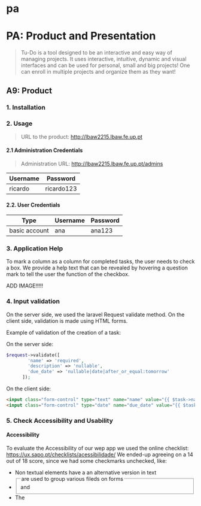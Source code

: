 # pa

# PA: Product and Presentation

> Tu-Do is a tool designed to  be an interactive and easy way of managing projects. It uses interactive, intuitive, dynamic and visual interfaces and can be used for personal, small and big projects! One can enroll in multiple projects and organize them as they want!

## A9: Product

### 1. Installation

### 2. Usage

> URL to the product: http://lbaw2215.lbaw.fe.up.pt

#### 2.1 Administration Credentials

> Administration URL: http://lbaw2215.lbaw.fe.up.pt/admins

| Username | Password   |
|----------|------------|
| ricardo  | ricardo123 |

#### 2.2. User Credentials

| Type          | Username | Password   |
|---------------|----------|------------|
| basic account | ana  | ana123 |

### 3. Application Help

To mark a column as a column for completed tasks, the user needs to check
a box. We provide a help text that can be revealed by hovering a question mark
to tell the user the function of the checkbox.

ADD IMAGE!!!!!

### 4. Input validation

On the server side, we used the laravel Request validate method. On the client side,
validation is made using HTML forms.

Example of validation of the creation of a task:

On the server side:

```php
$request->validate([
        'name' => 'required',
        'description' => 'nullable',
        'due_date' => 'nullable|date|after_or_equal:tomorrow'
      ]);
```

On the client side:

```html
<input class="form-control" type="text" name="name" value="{{ $task->name }}" required/>
<input class="form-control" type="date" name="due_date" value="{{ $task->due_date }}" pattern="\d{4}-\d{2}-\d{2}">
```

### 5. Check Accessibility and Usability

#### Accessibility

To evaluate the Accessibility of our wep app we used the online checklist: https://ux.sapo.pt/checklists/acessibilidade/
We ended-up agreeing on a 14 out of 18 score, since we had some checkmarks unchecked, like:
- Non textual elements have a an alternative version in text
- <fieldset> and <legend> are used to group various fileds on forms
- The <title> of the pages is clear, direct and perceptible and its related to the content of the page
- The website is totally navigable using only the keyboard

#### Usability

To evaluate the Usability of our wep app we used the online checklist: https://ux.sapo.pt/checklists/usabilidade/
We ended-up agreeing on a 26 out of 28 score, since we had some checkmarks unchecked, like:
- A stylesheet specific for printing is included
- "Open Graph" tags were added

### 6. HTML & CSS Validation

### 7. Revisions to the Project

We have added a new table to the database to store invites to a project, and
also some fields used to store the order of tasks inside a column and of
columns inside a board.

### 8. Web Resources Specification

```yaml
openapi: 3.0.0

info:
  version: '1.0'
  title: 'LBAW Tu-do Web API'
  description: 'Web Resources Specification (A7) for Tu-do'

servers:
  - url: http://lbaw2215.lbaw.fe.up.pt
    description: 'Production server'


externalDocs:
  description: Find more info here.
  url: 'https://git.fe.up.pt/lbaw/lbaw2223/lbaw2215/-/wikis/home'


tags:
  - name: 'M01: Sign up, Sign in and external APIs'
  - name: 'M02: Individual Profile and User Information'
  - name: 'M03: User Administration and static pages'
  - name: 'M04: Content Searching, Filtering and Presentation'
  - name: 'M05: Projects'
  - name: 'M06: Forums'


paths:
  /login:
    get:
      operationId: R101
      summary: 'R101: Login Form'
      description: 'Provide login form. Access: PUB'
      tags:
        - 'M01: Sign up, Sign in and external APIs'
      responses:
          '200':
            description: 'Ok. Show Log-in Form UI'


    post:
      operationId: R102
      summary: 'R102: Login Action'
      description: 'Processes the login form submission. Access: PUB'
      tags:
        - 'M01: Sign up, Sign in and external APIs'

      requestBody:
        required: true
        content:
          application/x-www-form-urlencoded:
            schema:
              type: object
              properties:
                email:
                  type: string
                  format: email
                password:
                  type: string
                  format: password
              required:
                  - email
                  - password

      responses:
        '302':
          description: 'Redirect after processing the login credentials.'
          headers:
            Location:
              schema:
                type: string
              examples:
                302Success:
                  description: 'Successful authentication. Redirect to user profile.'
                  value: '/users/{id}'
                302Error:
                  description: 'Failed authentication. Redirect to login form.'
                  value: '/login'
        '400':
          description: 'Bad Request. Back to Log-In Form.'

  /logout:
    post:
      operationId: R103
      summary: 'R103: Logout Action'
      description: 'Logout the current authenticated user. Access: USR, ADM'
      tags:
        - 'M01: Sign up, Sign in and external APIs'
      responses:
        '302':
          description: 'Redirect after processing logout.'
          headers:
            Location:
              schema:
                type: string
              examples:
                302Success:
                  description: 'Successful logout. Redirect to login form.'
                  value: '/login'


  /register:
    get:
      operationId: R104
      summary: 'R104: Register Form'
      description: 'Provide new user registration form. Access: PUB'
      tags:
        - 'M01: Sign up, Sign in and external APIs'
      responses:
        '200':
          description: 'Ok. Show Sign-Up UI'

    post:
      operationId: R105
      summary: 'R105: Register Action'
      description: 'Processes the new user registration form submission. Access: PUB'
      tags:
        - 'M01: Sign up, Sign in and external APIs'

      requestBody:
        required: true
        content:
          application/x-www-form-urlencoded:
            schema:
              type: object
              properties:
                username:
                  type: string
                password:
                  type: string
                  format: password
                passwordConfirmation:
                  type: string
                  format: password
                name:
                  type: string
                birth:
                  type: string
                  format: date
                phoneNumber:
                  type: string
              required:
                  - email
                  - password
                  - passwordConfirmation
                  - username
                  - name

      responses:
        '302':
          description: 'Redirect after processing the new user information.'
          headers:
            Location:
              schema:
                type: string
              examples:
                302Success:
                  description: 'Successful authentication. Redirect to user profile.'
                  value: '/users/{id}'
                302Failure:
                  description: 'Failed authentication. Redirect to login form.'
                  value: '/login'
        '400':
          description: 'Bad Request. Back to Register Form.'

  /login/google:
    post:
      operationId: R106
      summary: 'R106: Login with Google'
      description: 'Processes the login form submission. Access: PUB'
      tags:
        - 'M01: Sign up, Sign in and external APIs'
      responses:
        '302':
          description: 'Redirect after processing the login credentials.'
          headers:
             Location:
               schema:
                 type: string
               examples:
                 302Success:
                   description: 'Successful authentication. Redirect to user profile.'
                   value: '/users/{id}'
                 302Error:
                   description: 'Failed authentication. Redirect to login form.'
                   value: '/login'
        '400':
          description: 'Bad Request. Back to Log-In Form.'


  /users/{id}:

    parameters:
      - in: path
        name: id
        schema:
          type: integer
        required: true

    get:
      operationId: R201
      summary: 'R201: View user profile'
      description: 'Show the individual user profile. Access: USR'
      tags:
        - 'M02: Individual Profile and User Information'

      responses:
        '200':
          description: 'Ok. Show User Profile UI'
        '401':
          description: 'Not logged-in.'
        '404':
          description: 'User not found'


  /users/{id}/edit:

    parameters:
      - in: path
        name: id
        schema:
          type: integer
        required: true

    get:
      operationId: R202
      summary: 'R202: View user profile edition page'
      description: 'Show the individual user profile edition page. Access: OWN, ADM'
      tags:
        - 'M02: Individual Profile and User Information'

      responses:
        '200':
          description: 'Ok. Show User Profile Edition UI'
        '401':
          description: 'Not logged-in.'
        '403':
          description: 'Tried to access the edit profile page of another user.'
        '404':
          description: 'User not found'


  /users/{id}/projects:

    parameters:
       - in: path
         name: id
         schema:
           type: integer
         required: true

    get:
      operationId: R203
      summary: 'R203: View user projects page'
      description: 'Show the individual user project page. Access: OWN, ADM'
      tags:
        - 'M02: Individual Profile and User Information'
      responses:
        '200':
          description: 'Ok. Show User Projects UI'
        '401':
          description: 'Not logged-in.'
        '403':
          description: 'Tried to access the profile page of another user.'
        '404':
          description: 'User not found'

  /users/{id}/favorites:

    parameters:
      - in: path
        name: id
        schema:
          type: integer
        required: true

    get:
      operationId: R204
      summary: 'R204: View user favorite projects page'
      description: "Show the individual user's favorite projects page. Access: OWN, ADM"
      tags:
        - 'M02: Individual Profile and User Information'

      responses:
        '200':
          description: 'Ok. Show User Favorite Projects UI'
        '401':
          description: 'Not logged-in.'
        '403':
          description: 'Tried to access the profile page of another user.'
        '404':
          description: 'User not found'


  /users/{id}/calendar:

    parameters:
      - in: path
        name: id
        schema:
          type: integer
        required: true
    get:
      operationId: R205
      summary: 'R205: View user projects page'
      description: 'Show the individual user calendar page. Access: OWN, ADM'
      tags:
        - 'M02: Individual Profile and User Information'


      responses:
        '200':
          description: 'Ok. Show User Calendar UI'
        '401':
          description: 'Not logged-in.'
        '403':
          description: 'Tried to access the profile page of another user.'
        '404':
          description: 'User not found'


  /api/users/{id}:

    parameters:
      - in: path
        name: id
        schema:
          type: integer
        required: true

    patch:
      operationId: R206
      summary: 'R206: Edit user profile'
      description: 'Processes the request to edit the profile of an user. Access: OWN, ADM'
      tags:
         - 'M02: Individual Profile and User Information'

      requestBody:
        required: true
        content:
          application/x-www-form-urlencoded:
            schema:
              type: object
              properties:
                id:
                  type: integer
                username:
                  type: string
                password:
                  type: string
                  format: password
                name:
                  type: string
                birth:
                  type: string
                  format: date
                phoneNumber:
                  type: string
          responses:
            '200':
              description: 'OK. Profile edited with success.'
            '400':
              description: 'Bad Request. Return to profile.'
            '401':
              description: 'Not logged-in.'
            '403':
              description: 'Tried to edit a profile not owned by the user.'
            '404':
              description: 'User not found.'
    delete:
      operationId: R207
      summary: 'R207: Delete user profile'
      description: 'Delete an user profile. Access: OWN, ADM'
      tags:
        - 'M02: Individual Profile and User Information'
      responses:
        '200':
          description: 'Ok. Delete user profile.'
        '401':
          description: 'Not logged-in.'
        '403':
          description: 'Tried to delete a profile not owned by the user.'
        '404':
          description: 'User not found.'
  /api/users/{id}/notifications:
    parameters:
      - in: path
        name: id
        schema:
          type: integer
        required: true
    get:
      operationId: R208
      summary: 'R208: Get user notifications'
      description: 'Requests all notifications of an user. Access: OWN, ADM'
      tags:
          - 'M02: Individual Profile and User Information'
      responses:
        '200':
          description: 'OK. Notifications successfully retrieved.'
          content:
            application/json:
              schema:
                type: array
              items:
                type: object
              properties:
                id:
                    type: string
                date:
                    type: string
                    format: date-time
                message:
                    type: string
              example:
                  - id: 1
                    date: 08/11/2022
                    message: You have been assigned a new task.
                  - id: 2
                    date: 09/11/2022
                    message: One of your projects has a new coordinator.
        '400':
          description: 'Bad Request.'
        '401':
          description: 'Not logged-in.'
        '403':
          description: 'Tried to retrieve notifications of an user profile not owned by the user.'
        '404':
          description: 'User not found.'
  /api/users/{id}/projects:
    parameters:
      - in: path
        name: id
        schema:
          type: integer
        required: true
    get:
        operationId: R209
        summary: 'R209: Get user projects'
        description: 'Requests all projects of an user. Access: OWN, ADM'
        tags:
           - 'M02: Individual Profile and User Information'
        responses:
            '200':
              description: 'OK. Projects successfully retrieved.'
              content:
                application/json:
                  schema:
                    type: array
                  items:
                    type: object
                  properties:
                    id:
                      type: string
                    title:
                      type: string
                    description:
                      type: string
                    creation:
                      type: string
                      format: date-time
                    isArchived:
                        type: boolean
                  example:
                    - id: 1
                      title: Sonsing
                      description: Vivamus metus arcu, adipiscing molestie, hendrerit at, vulputate vitae, nisl. Aenean lectus.
                      creation: 11/20/2021
                      isArchived: false
            '400':
              description: 'Bad Request.'
            '401':
              description: 'Not logged-in.'
            '403':
              description: 'Tried to retrieve projects of an user profile not owned by the user.'
            '404':
              description: 'User not found.'
  /api/users/{id}/favorites:
    parameters:
      - in: path
        name: id
        schema:
          type: integer
        required: true
    get:
        operationId: R210
        summary: 'R210: Get user favorite projects'
        description: 'Requests all favorite projects of an user. Access: OWN, ADM'
        tags:
           - 'M02: Individual Profile and User Information'

        responses:
            '200':
              description: 'OK. Projects successfully retrieved.'
              content:
                application/json:
                    schema:
                        type: array
                    items:
                        type: object
                    properties:
                        id:
                            type: string
                        title:
                            type: string
                        description:
                            type: string
                        creation:
                            type: string
                            format: date-time
                        isArchived:
                            type: boolean
                    example:
                        - id: 1
                          title: Sonsing
                          description: Vivamus metus arcu, adipiscing molestie, hendrerit at, vulputate vitae, nisl. Aenean lectus.
                          creation: 11/20/2021
                          isArchived: false
            '400':
              description: 'Bad Request.'
            '401':
              description: 'Not logged-in.'
            '403':
              description: 'Tried to retrieve favorite projects of an user profile not owned by the user.'
            '404':
              description: 'User not found.'
  /faq:
     get:
       operationId: R301
       summary: 'R301: View FAQ page.'
       description: 'Show the page containing the Frequently Asked Questions. Access: PUB'
       tags:
         - 'M03: User Administration and static pages'
       responses:
         '200':
           description: 'Ok. Show FAQ Page.'
  /about:
     get:
       operationId: R302
       summary: 'R302: View About Us page.'
       description: 'Show the page containing information about the platform and its developers. Access: PUB'
       tags:
         - 'M03: User Administration and static pages'
       responses:
         '200':
           description: 'Ok. Show About Us Page.'
  /contacts:
     get:
       operationId: R303
       summary: 'R303: View Contacts page.'
       description: 'Show the page containing contact information. Access: PUB'
       tags:
         - 'M03: User Administration and static pages'
       responses:
         '200':
           description: 'Ok. Show Contacts Page.'
  /features:
     get:
       operationId: R304
       summary: 'R304: View Main Features page.'
       description: 'Show the page containing information about the main features of the platform. Access: PUB'
       tags:
         - 'M03: User Administration and static pages'
       responses:
         '200':
           description: 'Ok. Show Main Features Page.'
  /:
     get:
       operationId: R305
       summary: 'R305: View Homepage.'
       description: 'Show the Homepage. Access: PUB'
       tags:
         - 'M03: User Administration and static pages'
       responses:
         '200':
           description: 'Ok. Show Homepage.'
  /api/faq:
    get:
      operationId: R306
      summary: 'R306: Get FAQs.'
      description: 'Retrieve information about Frequently Asked Questions. Access: PUB'
      tags:
        - 'M03: User Administration and static pages'
      responses:
        '200':
           description: 'Ok. Successfully retrieved FAQs.'
           content:
             application/json:
               schema:
                 type: array
               items:
                 type: object
               properties:
                 question:
                   type: string
                 answer:
                   type: string
               example:
                 - question: 'What is Tu-Do?'
                   answer: 'Tu-Do is a tool designed to be an interactive and easy way of managing projects'
    put:
      operationId: R307
      summary: 'R307: New FAQ Action'
      description: 'Processes the new FAQ submission. Access: ADM'
      tags:
        - 'M03: User Administration and static pages'
      requestBody:
        required: true
        content:
          application/x-www-form-urlencoded:
            schema:
              type: object
              properties:
                question:
                  type: string
                answer:
                  type: string
                  format: password
              required:
                  - question
                  - answer
      responses:
        '200':
          description: 'OK. Successfully added a new FAQ'
        '401':
           description: 'Not logged-in.'
        '403':
           description: 'User is not an administrator.'
        '409':
           description: 'Question already exists.'
    delete:
      operationId: R308
      summary: 'R308: Delete FAQ action'
      description: 'Attempts to delete a FAQ. Access: ADM'
      tags:
        - 'M03: User Administration and static pages'
      requestBody:
        required: true
        content:
          application/x-www-form-urlencoded:
            schema:
              type: object
              properties:
                id:
                  type: integer
              required:
                 - id
      responses:
        '200':
          description: 'OK. Successfully removed FAQ'
        '204':
          description: 'FAQ does not exist.''
        '400':
           description: 'Bad Request.'
        '401':
           description: 'Not logged-in.'
        '403':
           description: 'User is not an administrator.'
  /admins:
     get:
       operationId: R309
       summary: 'R309: View Administration page.'
       description: 'Show the Administration Center page. Access: ADM'
       tags:
         - 'M03: User Administration and static pages'
       responses:
         '200':
           description: 'Ok. Show Administration Page.'
         '401':
            description: 'Not logged-in.'
         '403':
            description: 'User is not an administrator.'
  /api/users/{id}/ban:
    parameters:
      - in: path
        name: id
        schema:
          type: integer
        required: true
    post:
      operationId: R310
      summary: 'R310: Ban an user Action'
      description: 'Processes the request to ban an user. Access: ADM'
      tags:
        - 'M03: User Administration and static pages'
      requestBody:
        required: true
        content:
          application/x-www-form-urlencoded:
            schema:
              type: object
              properties:
                id:
                  type: integer
                endDate:
                  type: string
                  format: date-time
                reason:
                  type: string
              required:
                  - id
                  - endDate
      responses:
          '200':
            description: 'OK. User banned with success.'
          '400':
            description: 'Bad Request. Return to the last page.'
          '401':
            description: 'Not logged-in.'
          '403':
            description: 'User is not an administrator.'
          '404':
            description: 'User not found.'
  /projects/{project_id}:
     get:
       operationId: R501
       summary: 'R501: Fetch project page'
       description: 'Get the project page. Access: USR'
       tags:
         - 'M05: Projects'
       parameters:
         - in: path
           name: project_id
           schema:
             type: integer
           required: true
       responses:
         '200':
            description: 'Ok. Show Project page'
         '401':
            description: 'Cannot access this page.'
  # Get the board page
  /boards/{board_id}:
     get:
       operationId: R502
       summary: 'R502: Fetch board page'
       description: 'Get the board page. Access: USR'
       tags:
         - 'M05: Projects'

       parameters:
         - in: path
           name: board_id
           schema:
             type: integer
           required: true

       responses:
         '200':
           description: 'Ok. Show Board page'
         '401':
           description: 'Cannot access this page.'

  # Get the task page
  /task/{task_id}:
     get:
       operationId: R503  # CORRIGIR NUMERaÇÂO
       summary: 'R503: Fetch task page'
       description: 'Get the task page. Access: USR'
       tags:
         - 'M05: Projects'

       parameters:
         - in: path
           name: task_id
           schema:
             type: integer
           required: true

       responses:
         '200':
           description: 'Ok. Show task page'
         '401':
           description: 'Cannot access this page.'

  /users/{user_id}/add_project:
    # Obter a page para adicionar um projeto
    get:
      operationId: R504
      summary: 'R504: Fetch add project page'
      description: 'Gets the add_project page with a form to add a new project. Access: USR'
      tags:
        - 'M05: Projects'
      parameters:
         - in: path
           name: user_id
           schema:
             type: integer
           required: true
      responses:
        '200':
          description: 'Ok. Show add_project page'
        '401':
          description: 'Cannot access this page.'

    # Adiciona um projeto novo a um user
    post:
        operationId: R505
        summary: 'R505: Adds a project to a user Action'
        description: 'Processes the add_project page form submission. Access: USR'
        tags:
          - 'M05: Projects'

        parameters:
         - in: path
           name: user_id
           schema:
             type: integer
           required: true

        requestBody:
          required: true
          content:
            application/x-www-form-urlencoded:
              schema:
                type: object
                properties:
                  title:
                    type: string
                  description:
                    type: string
                required:
                      - title
        responses:
          '302':
            description: 'Redirect after processing the add_project form'
            headers:
              Location:
                schema:
                  type: string
                examples:
                  302Success:
                    description: 'New Project was added. Redirect to projects page.'
                    value: '/users/{id}'   #REDIRECIONAR PARA a pagina onde estao os projetos do user (homepage)
                  302Error:
                    description: 'Failed to add new project. Redirect to add_project form.'
                    value: '/users/{user_id}/add_project'
          '400':
            description: 'Bad Request. Back to add_project page.'
          '401':
            description: 'Cannot do this action.'


  /project/{project_id}/add_board:
    # Obter a page para adicionar um projeto
    get:
      operationId: R506
      summary: 'R506: Fetch add_project_board page'
      description: 'Gets the add_board page with a form to add a new project board. Access: COO'
      tags:
        - 'M05: Projects'
      parameters:
         - in: path
           name: project_id
           schema:
             type: integer
           required: true
      responses:
        '200':
          description: 'Ok. Show add_board page'
        '401':
          description: 'Cannot access this page.'

    # Adiciona uma board nova a um projeto
    post:
        operationId: R507
        summary: 'R507: Adds a project board to a project Action'
        description: 'Processes the add_board page form submission. Access: COO'
        tags:
          - 'M05: Projects'

        parameters:
         - in: path
           name: project_id
           schema:
             type: integer
           required: true

        requestBody:
          required: true
          content:
            application/x-www-form-urlencoded:
              schema:
                type: object
                properties:
                  project_id:
                    type: integer
                  description:
                    type: string
                  name:
                    type: string
                required:
                      - project_id
                      - name
        responses:
          '302':
            description: 'Redirect after processing the add_board form'
            headers:
              Location:
                schema:
                  type: string
                examples:
                  302Success:
                    description: 'New Project board was added. Redirect to project page.'
                    value: '/projects/{project_id}'
                  302Error:
                    description: 'Failed to add new project board. Redirect to add_board form.'
                    value: '/project/{project_id}/board'
          '400':
            description: 'Bad Request. Back to add_board page.'
          '401':
            description: 'Cannot do this action.'
  /boards/{board_id}/add_column:
    # Obter a page para adicionar uma coluna
    get:
      operationId: R508
      summary: 'R508: Fetch add_column page'
      description: 'Gets the add_column page with a form to add a new board column. Access: COO'
      tags:
        - 'M05: Projects'
      parameters:
         - in: path
           name: board_id
           schema:
             type: integer
           required: true
      responses:
        '200':
          description: 'Ok. Show add_column page'
        '401':
          description: 'Cannot access this page.'
    # Adiciona uma coluna nova a uma board
    post:
        operationId: R509
        summary: 'R509: Adds a board column to a board Action'
        description: 'Processes the add_column page form submission. Access: COO'
        tags:
          - 'M05: Projects'
        parameters:
         - in: path
           name: board_id
           schema:
             type: integer
           required: true
        requestBody:
          required: true
          content:
            application/x-www-form-urlencoded:
              schema:
                type: object
                properties:
                  board_id:
                    type: integer
                  name:
                    type: string
                required:
                      - board_id
                      - name
        responses:
          '302':
            description: 'Redirect after processing the add_column form'
            headers:
              Location:
                schema:
                  type: string
                examples:
                  302Success:
                    description: 'New board column was added. Redirect to board page.'
                    value: '/boards/{board_id}'
                  302Error:
                    description: 'Failed to add new board column. Redirect to add_column form.'
                    value: '/boards/{board_id}/column'
          '400':
            description: 'Bad Request. Back to add_column page.'
          '401':
            description: 'Cannot do this action.'

  /verticals/{vertical_id}/add_task:
    # Obter a page para adicionar uma task
    get:
      operationId: R510
      summary: 'R510: Fetch add_task page'
      description: 'Gets the add_task page with a form to add a new column task. Access: USR'
      tags:
        - 'M05: Projects'
      parameters:
         - in: path
           name: column_id
           schema:
             type: integer
           required: true
      responses:
        '200':
          description: 'Ok. Show add_task page'
        '401':
          description: 'Cannot do this action.'
    # Adiciona uma task nova a uma coluna
    post:
        operationId: R511
        summary: 'R511: Adds a column task to a column Action'
        description: 'Processes the add_task page form submission. Access: USR'
        tags:
          - 'M05: Projects'
        parameters:
         - in: path
           name: column_id
           schema:
             type: integer
           required: true
        requestBody:
          required: true
          content:
            application/x-www-form-urlencoded:
              schema:
                type: object
                properties:
                  column_id:
                    type: integer
                  name:
                    type: string
                  description:
                    type: string
                  due_date:
                    type: string
                required:
                      - column_id
                      - name
        responses:
          '302':
            description: 'Redirect after processing the add_task form'
            headers:
              Location:
                schema:
                  type: string
                examples:
                  302Success:
                    description: 'New column task was added. Redirect to board page.'
                    value: '/boards/{board_id}'
                  302Error:
                    description: 'Failed to add new column task. Redirect to add_task form.'
                    value: '/boards/{board_id}/column'
          '400':
            description: 'Bad Request. Back to add_task page.'
          '401':
            description: 'Cannot do this action.'
  /add_label:
    # Obter a page para criar/adicionar uma label
    get:
      operationId: R512
      summary: 'R512: Fetch add_label page'
      description: 'Gets the add_label page with a form to add a new label. Access: USR'
      tags:
        - 'M05: Projects'
      responses:
        '200':
          description: 'Ok. Show add_label page'

    # cria um label nova
    post:
        operationId: R513
        summary: 'R513: Creates a new label Action'
        description: 'Processes the add_label page form submission. Access: USR'
        tags:
          - 'M05: Projects'
        requestBody:
          required: true
          content:
            application/x-www-form-urlencoded:
              schema:
                type: object
                properties:
                  name:
                    type: string
                  color:
                    type: integer
                required:
                      - color
                      - name

        responses:
          '302':
            description: 'Redirect after processing the add_label form'
            headers:
              Location:
                schema:
                  type: string
                examples:
                  302Success:
                    description: 'New label was created. Redirect to board page.'
                    value: '/boards/{board_id}'
                  302Error:
                    description: 'Failed to create a new label. Redirect to add_label form.'
                    value: '/add_label'
          '400':
            description: 'Bad Request. Back to add_label page.'

  /add_label_class:
    # Obter a page para criar/adicionar uma label_classas
    get:
      operationId: R514
      summary: 'R514: Fetch add_label_class page'
      description: 'Gets the add_label_class page with a form to add a new label. Access: COO'
      tags:
        - 'M05: Projects'
      responses:
        '200':
          description: 'Ok. Show add_label_class page'

    # adiciona/cria uma label_class nova a um label
    post:
        operationId: R515
        summary: 'R515: Creates a new label class Action'
        description: 'Processes the add_label_class page form submission. Access: COO'
        tags:
          - 'M05: Projects'

        requestBody:
          required: true
          content:
            application/x-www-form-urlencoded:
              schema:
                type: object
                properties:
                  name:
                    type: string
                required:
                      - name

        responses:
          '302':
            description: 'Redirect after processing the add_label_class form'
            headers:
              Location:
                schema:
                  type: string
                examples:
                  302Success:
                    description: 'New label class was created. Redirect to board page.'
                    value: '/boards/{board_id}'
                  302Error:
                    description: 'Failed to create a new label class. Redirect to add_label_class form.'
                    value: '/add_label_class'
          '400':
            description: 'Bad Request. Back to add_label_class page.'

  # associa uma label a um task (separado pois varias tasks podem ter a mesma label) (alterar assginment)
  /add_label_to_task:
    post:
      operationId: R516
      summary: 'R516: Associates a label to a task'
      description: 'Creates a new label_task instance with the given label_id and task_id. Access: USR'
      tags:
        - 'M05: Projects'

      parameters:
        - in: query
          name: label_id
          schema:
           type: integer
          required: true
        - in: query
          name: task_id
          schema:
           type: integer
          required: true

      requestBody:
          required: true
          content:
            application/x-www-form-urlencoded:
              schema:
                type: object
                properties:
                  label_id:
                    type: integer
                  task_id:
                    type: integer
                required:
                      - object

      responses:
          '302':
            description: 'Redirect after processing the add_label_to_task action'
            headers:
              Location:
                schema:
                  type: string
                examples:
                  302Success:
                    description: 'New label class was created. Redirect to board page.'
                    value: '/boards/{board_id}'
                  302Error:
                    description: 'Failed to create a new label class. Redirect to board page.'
                    value: '/boards/{board_id}'
          '400':
            description: 'Bad Request. Back to board page.'

  # associa uma label class a uma label
  /add_labelClass_to_label:
    post:
      operationId: R517
      summary: 'R517: Associates a label class to a label'
      description: 'Creates a new label_label_class instance with the given label_id and label_class_id. Access: USR'
      tags:
        - 'M05: Projects'

      requestBody:
          required: true
          content:
            application/x-www-form-urlencoded:
              schema:
                type: object
                properties:
                  label_id:
                    type: integer
                  label_class_id:
                    type: integer
                required:
                  - object

      responses:
        '302':
          description: 'Redirect after processing the add_labelClass_to_label action'
          headers:
            Location:
              schema:
                 type: string
              examples:
                302Success:
                  description: 'New label class was created. Redirect to board page.'
                  value: '/boards/{board_id}'
                302Error:
                  description: 'Failed to create a new label class. Redirect to board page.'
                  value: '/boards/{board_id}'
        '400':
          description: 'Bad Request. Back to board page.'

  # Adiciona um comment novo a uma task
  /tasks/{task_id}/add_comment:
    post:
        operationId: R518
        summary: 'R518: Adds a new comment to a task Action'
        description: 'Processes the add_task page form submission. Access: USR'
        tags:
          - 'M05: Projects'
        parameters:
         - in: path
           name: task_id
           schema:
             type: integer
           required: true

        requestBody:
          required: true
          content:
            application/x-www-form-urlencoded:
              schema:
                type: object
                properties:
                  id:
                    type: integer
                  msg:
                    type: string
                  sent_date:
                    type: string
                  id_task:
                    type: integer
                  id_users:
                    type: integer
                required:
                    - object

        responses:
          '302':
            description: 'Redirect after processing the add_task form'
            headers:
              Location:
                schema:
                  type: string
                examples:
                  302Success:
                    description: 'New task comment was added. Redirect to task page.'
                    value: '/boards/{board_id}'
                  302Error:
                    description: 'Failed to add new task comment. Redirect to add_task form.'
                    value: '/boards/{board_id}/column'
          '400':
            description: 'Bad Request. Back to add_task page.'



  /api/project/{project_id}:
    # fetches a project by ID
    get:
      operationId: R519
      summary: 'R519: Fetch a project'
      description: 'Gets a certain project via ID. Access: ADM'
      tags:
        - 'M05: Projects'

      parameters:
        - in: path
          name: project_id
          schema:
            type: integer
          required: true

      responses:
         '200':
            description: 'Ok. Project fetched!'
            content:
              application/json:
                schema:
                  type: object
                  properties:
                    id:
                      type: integer
                    title:
                      type: string
                    description:
                      type: string
                    creation:
                      type: string
                    is_archived:
                      type: boolean
                    id_coordinator:
                      type: integer

  # edits a project (including changing coordinator)
    put:
        operationId: R520
        summary: 'R520: Edits a project Action'
        description: 'Edits a project. Access: COO'
        tags:
          - 'M05: Projects'

        parameters:
         - in: path
           name: project_id
           schema:
             type: integer
           required: true

        requestBody:
          required: true
          content:
            application/x-www-form-urlencoded:
              schema:
                type: object
                properties:
                    title:
                      type: string
                    description:
                      type: string
                    is_archived:
                      type: boolean
                    id_coordinator:
                      type: integer
                required:
                      - title
                      - is_achived
                      - id_coordinator

        responses:
          '302':
            description: 'Redirect after processing to form'
            headers:
              Location:
                schema:
                  type: string
                examples:
                  302Success:
                    description: 'Project was edited. Redirect to projects page.'
                    value: 'asd' #REDIRECIONAR PARA a pagina onde estao os projetos do user (homepage)
                  302Error:
                    description: 'Failed to edit project. Redirect to add_project form.'
                    value: '/users/{user_id}/add_project'
          '400':
            description: 'Bad Request. Back to add_project form.'

  /api/boards/{board_id}:
    # fetches a board by ID
    get:
      operationId: R521
      summary: 'R521: Fetch a board'
      description: 'Gets a certain board via ID. Access: ADM'
      tags:
        - 'M05: Projects'

      parameters:
        - in: path
          name: board_id
          schema:
            type: integer
          required: true

      responses:
         '200':
            description: 'Ok. board fetched!'
            content:
              application/json:
                schema:
                  type: object
                  properties:
                    id:
                      type: integer
                    name:
                      type: string
                    id_project:
                      type: integer

    # edits a board
    put:
        operationId: R522
        summary: 'R522: Edits a board Action'
        description: 'Edits a board. Access: COO'
        tags:
          - 'M05: Projects'

        parameters:
         - in: path
           name: board_id
           schema:
             type: integer
           required: true

        requestBody:
          required: true
          content:
            application/json:
              schema:
                type: object
                properties:
                  name:
                    type: string
                required:
                    - name

        responses:
          '302':
            description: 'Redirect after processing to form'
            headers:
              Location:
                schema:
                  type: string
                examples:
                  302Success:
                    description: 'Board was edited. Redirect to project page.'
                    value: '/projects/{project_id}'
                  302Error:
                    description: 'Failed to edit board. Redirect to add_board form.'
                    value: '/project/{project_id}/add_board'
          '400':
            description: 'Bad Request. Back to add_board form.'

  /api/columns/{column_id}:
    # fetches a column by ID
    get:
      operationId: R523
      summary: 'R523: Fetch a column'
      description: 'Gets a certain column via ID. Access: ADM'
      tags:
        - 'M05: Projects'

      parameters:
        - in: path
          name: column_id
          schema:
            type: integer
          required: true

      responses:
         '200':
            description: 'Ok. column fetched!’'
            content:
              application/json:
                schema:
                  type: object
                  properties:
                    id:
                      type: integer
                    name:
                      type: string
                    id_board:
                      type: integer

    # edits a column
    put:
        operationId: R524
        summary: 'R524: Edits a column Action'
        description: 'Edits a column. Access: COO'
        tags:
          - 'M05: Projects'

        parameters:
         - in: path
           name: column_id
           schema:
             type: integer
           required: true

        requestBody:
          required: true
          content:
            application/x-www-form-urlencoded:
              schema:
                type: object
                properties:
                  name:
                    type: string
                required:
                  - object

        responses:
          '302':
            description: 'Redirect after processing to form'
            headers:
              Location:
                schema:
                  type: string
                examples:
                  302Success:
                    description: 'Column was edited. Redirect to board page.'
                    value: '/boards/{board_id}'
                  302Error:
                    description: 'Failed to edit column. Redirect to add_column form.'
                    value: '/boards/{board_id}/add_column'
          '400':
            description: 'Bad Request. Back to add_column form.'

  /api/tasks/{task_id}:
    # fetches a task by ID
    get:
      operationId: R525
      summary: 'R525: Fetch a task'
      description: 'Gets a certain task via ID. Access: ADM'
      tags:
        - 'M05: Projects'

      parameters:
        - in: path
          name: task_id
          schema:
            type: integer
          required: true

      responses:
         '200':
            description: 'Ok. task fetched!’'
            content:
              application/json:
                schema:
                  type: object
                  properties:
                    id:
                      type: integer
                    name:
                      type: string
                    description:
                      type: string
                    creation_date:
                      type: string
                    due_date:
                      type: string
                    id_vertical:
                      type: integer

    # edits a task
    put:
        operationId: R526
        summary: 'R526: Edits a task Action'
        description: 'Edits a task. Access: USR'
        tags:
          - 'M05: Projects'

        parameters:
         - in: path
           name: task_id
           schema:
             type: integer
           required: true

        requestBody:
          required: true
          content:
            application/x-www-form-urlencoded:
              schema:
                type: object
                properties:
                  name:
                    type: string
                  description:
                    type: string
                  creation_date:
                    type: string
                  due_date:
                    type: string
                required:
                  - name

        responses:
          '302':
            description: 'Redirect after processing to form'
            headers:
              Location:
                schema:
                  type: string
                examples:
                  302Success:
                    description: 'task was edited. Redirect to board page.'
                    value: '/boards/{board_id}'
                  302Error:
                    description: 'Failed to edit task. Redirect to add_task form.'
                    value: '/columns/{column_id}/add_task'
          '400':
            description: 'Bad Request. Back to add_task form.'


  /api/label/{label_id}:
    # fetches a label by ID
    get:
      operationId: R527
      summary: 'R527: Fetch a label'
      description: 'Gets a certain label via ID. Access: ADM'
      tags:
        - 'M05: Projects'

      parameters:
        - in: path
          name: label_id
          schema:
            type: integer
          required: true

      responses:
         '200':
            description: 'Ok. label fetched!’'
            content:
              application/json:
                schema:
                  type: object
                  properties:
                    id:
                      type: integer
                    name:
                      type: string
                    color:
                      type: integer

    # edits a label
    put:
        operationId: R528
        summary: 'R528: Edits a label Action'
        description: 'Edits a label. Access: USR'
        tags:
          - 'M05: Projects'

        parameters:
         - in: path
           name: label_id
           schema:
             type: integer
           required: true

        requestBody:
          required: true
          content:
            application/x-www-form-urlencoded:
              schema:
                type: object
                properties:
                  name:
                    type: string
                  color:
                    type: integer
                required:
                      - color
                      - name

        responses:
          '302':
            description: 'Redirect after processing to form'
            headers:
              Location:
                schema:
                  type: string
                examples:
                  302Success:
                    description: 'label was edited. Redirect to board page.'
                    value: '/task/{task_id}'
                  302Error:
                    description: 'Failed to edit label. Redirect to add_label form.'
                    value: '/add_label'
          '400':
            description: 'Bad Request. Back to add_label form.'

  /api/label_class/{label_class_id}:
    # fetches a label_class by ID
    get:
      operationId: R529
      summary: 'R529: Fetch a label_class'
      description: 'Gets a certain label_class via ID. Access: ADM'
      tags:
        - 'M05: Projects'

      parameters:
        - in: path
          name: label_class_id
          schema:
            type: integer
          required: true

      responses:
         '200':
            description: 'Ok. label_class fetched!’'
            content:
              application/json:
                schema:
                  type: object
                  properties:
                    id:
                      type: integer
                    name:
                      type: string

    # edits a label_class
    put:
        operationId: R530
        summary: 'R530: Edits a label_class Action'
        description: 'Edits a label_class. Access: COO'
        tags:
          - 'M05: Projects'

        parameters:
         - in: path
           name: label_class_id
           schema:
             type: integer
           required: true

        requestBody:
          required: true
          content:
            application/x-www-form-urlencoded:
                schema:
                  type: object
                  properties:
                    name:
                      type: string

        responses:
          '302':
            description: 'Redirect after processing to form'
            headers:
              Location:
                schema:
                  type: string
                examples:
                  302Success:
                    description: 'label_class was edited. Redirect to board page.'
                    value: '/task/{task_id}'
                  302Error:
                    description: 'Failed to edit label_class. Redirect to add_label_class form.'
                    value: '/add_label_class'
          '400':
            description: 'Bad Request. Back to add_label_class form.'

  # gets the projects of a user (array of projects)
  /api/users/{user_id}/projects:
     get:
       operationId: R531
       summary: 'R531: Fetch the projects of a user'
       description: 'Gets the projects of a user. Access: USR'
       tags:
         - 'M05: Projects'

       parameters:
         - in: path
           name: user_id
           schema:
             type: integer
           required: true

       responses:
         '200':
            description: 'Ok. User’s projects fetched!’'
            content:
              application/json:
                schema:
                  type: array
                  items:
                    type: object
                    properties:
                      id:
                        type: integer
                      title:
                        type: string
                      description:
                        type: string
                      creation:
                        type: string
                      is_archived:
                        type: boolean
                      id_coordinator:
                        type: integer
         '401':
            description: 'Cannot do this action.'

  # gets the boards of a project (array of boards)
  /api/project/{project_id}/boards:
     get:
       operationId: R532
       summary: 'R532: Fetch the boards of a project'
       description: 'Gets the boards of a certain project. Access: USR'
       tags:
         - 'M05: Projects'

       parameters:
         - in: path
           name: project_id
           schema:
             type: integer
           required: true

       responses:
         '200':
            description: 'Ok. Project’s boards fetched!'
            content:
              application/json:
                schema:
                  type: array
                  items:
                    type: object
                    properties:
                      id:
                        type: integer
                      name:
                        type: string
                      id_project:
                        type: integer
         '401':
            description: 'Cannot do this action.'

  # gets the columns of a board (array of verticals)
  /api/boards/{board_id}/columns:
     get:
       operationId: R533
       summary: 'R533: Fetch the columns of a board'
       description: 'Gets the columns of a certain board. Access: USR'
       tags:
         - 'M05: Projects'

       parameters:
         - in: path
           name: board_id
           schema:
             type: integer
           required: true

       responses:
         '200':
            description: 'Ok. Board’s columns fetched!'
            content:
              application/json:
                schema:
                  type: array
                  items:
                    type: object
                    properties:
                      id:
                        type: integer
                      name:
                        type: string
                      id_board:
                        type: integer
         '401':
            description: 'Cannot do this action.'

  # gets the tasks of a column (array of tasks)
  /api/columns/{column_id}/tasks:
     get:
       operationId: R534
       summary: 'R534: Fetch the tasks of a column'
       description: 'Gets the tasks of a certain column. Access: USR'
       tags:
         - 'M05: Projects'

       parameters:
         - in: path
           name: column_id
           schema:
             type: integer
           required: true

       responses:
         '200':
            description: "Ok. Column's tasks fetched!"
            content:
              application/json:
                schema:
                  type: array
                  items:
                    type: object
                    properties:
                      id:
                        type: integer
                      name:
                        type: string
                      description:
                        type: string
                      creation_date:
                        type: string
                      due_date:
                        type: string
                      id_vertical:
                        type: integer
         '401':
            description: 'Cannot do this action.'

  # gets the labels of a task (array of labels)
  /api/tasks/{task_id}/labels:
     get:
       operationId: R535
       summary: 'R535: Fetch the labels of a task'
       description: 'Gets the labels of a certain task. Access: USR'
       tags:
         - 'M05: Projects'

       parameters:
         - in: path
           name: task_id
           schema:
             type: integer
           required: true

       responses:
         '200':
            description: 'Ok. Task`s labels fetched!'
            content:
              application/json:
                schema:
                  type: array
                  items:
                    type: object
                    properties:
                      id:
                        type: integer
                      name:
                        type: string
                      color:
                        type: integer
         '401':
            description: 'Cannot do this action.'

  # gets the label_classes of a label (array of label_classes)
  /api/labels/{label_id}/label_classes:
     get:
       operationId: R536
       summary: 'R536: Fetch the label_classes of the task'
       description: 'Gets the label_classes of a certain label. Access: USR'
       tags:
         - 'M05: Projects'

       parameters:
         - in: path
           name: label_id
           schema:
             type: integer
           required: true

       responses:
         '200':
            description: "Ok. Task's label_classes fetched!"
            content:
              application/json:
                schema:
                  type: array
                  items:
                    type: object
                    properties:
                      id:
                        type: integer
                      name:
                        type: string
         '401':
            description: 'Cannot access this page.'

  # gets the comments of a task (array of comments)
  /api/tasks/{task_id}/comments:
     get:
       operationId: R537
       summary: 'R537: Fetch the comments of the task'
       description: 'Gets the messages of the chat that is associated with a certain task. Access: USR'
       tags:
         - 'M05: Projects'

       parameters:
         - in: path
           name: task_id
           schema:
             type: integer
           required: true

       responses:
         '200':
            description: "Ok. Task's comments fetched!"
            content:
              application/json:
                schema:
                  type: array
                  items:
                    type: object
                    properties:
                      id:
                        type: integer
                      msg:
                        type: string
                      sent_date:
                        type: string
                      id_task:
                        type: integer
                      id_users:
                        type: integer
         '401':
            description: 'Cannot access this page.'

  # gets the collaborators of a project (array of users)
  /api/projects/{project_id}/collaborators:
     get:
       operationId: R538
       summary: 'R538: Fetch the collaborators of the project'
       description: 'Gets the users that are collaborators on the a project. Access: USR'
       tags:
         - 'M05: Projects'

       parameters:
         - in: path
           name: project_id
           schema:
             type: integer
           required: true

       responses:
         '200':
            description: 'Ok. Projects collaborators fetched!'
            content:
              application/json:
                schema:
                  type: array
                  items:
                    type: object
                    properties:
                      id:
                        type: integer
                      username:
                        type: string
                      name:
                        type: string
                      birth:
                        type: string
                      email:
                        type: string
                      phone_number:
                        type: string

         '401':
            description: 'Cannot access this page.'

  /assign_user_to_task/{user_id}/{task_id}:
    post:
      operationId: R539
      summary: 'R539: Assigns a user (collaborator) to a task'
      description: 'Creates a new assignment instance with the user_id and task_id. Access: COO'
      tags:
        - 'M05: Projects'

      parameters:
        - in: path
          name: user_id
          schema:
           type: integer
          required: true
        - in: path
          name: task_id
          schema:
           type: integer
          required: true

      requestBody:
        required: true
        content:
          application/x-www-form-urlencoded:
            schema:
              type: object
              properties:
                user_id:
                  type: integer
                task_id:
                  type: integer
                assign_date:
                  type: string
              required:
                - object

      responses:
        '200':
          description: 'Ok. Show task page'
        '401':
          description: 'Cannot do this action.'

  /favorite:
    put:
      operationId: R540
      summary: 'R540: Adds a project to the favorites of a user'
      description: 'Changes/edits the atribute favorite of the collaborator instance with the same user_id, so a user can add the project to their favorites page. Access: USR'
      tags:
        - 'M05: Projects'

      parameters:
        - in: query
          name: user_id
          description: User id of the user to add a new favorite project
          schema:
           type: integer
          required: true
        - in: query
          name: project_id
          description: Project_id of the project to be favorited by a user
          schema:
           type: integer
          required: true

      requestBody:
        required: true
        content:
          application/x-www-form-urlencoded:
            schema:
              type: object
              properties:
                favorite:
                  type: boolean

      responses:
        '200':
          description: 'Ok. Show projects page'

  /api/search/users/:
    parameters:
      - in: query
        name: query
        schema:
          type: string
        required: true
      - in: query
        name: maxItems
        schema:
          type: integer
        required: false
    get:
      operationId: R401
      summary: 'R401: Search for users'
      description: 'Search for users based on their username/name'
      tags:
        - 'M04: Content Searching, Filtering and Presentation'
      responses:
          '200':
            description: Success
            content:
              application/json:
                schema:
                  type: array
                  items:
                    type: object
                    properties:
                      id:
                        type: string
                      username:
                        type: string
                      profilePicture:
                        type: string
                      name:
                        type: string
                  example:
                    - id: 1
                      username: spukunu
                      profilePicture: path/picture
                      name: Lara Daniela Ferreira
                    - id: 13
                      username: dizzy
                      profilePicture: path/picture
                      name: Daniel Ferreira
  /api/search/projects/:
    parameters:
      - in: query
        name: query
        schema:
            type: string
        required: true
      - in: query
        name: maxItems
        schema:
            type: integer
        required: false
    get:
      operationId: R402
      summary: 'R402: Search for projects'
      description: 'Search for projects based on their title/description'
      tags:
        - 'M04: Content Searching, Filtering and Presentation'
      responses:
          '200':
            description: Success
            content:
              application/json:
                schema:
                  type: array
                  items:
                    type: object
                    properties:
                      id:
                        type: string
                      title:
                        type: string
                      description:
                        type: string
                      participants:
                        schema:
                          type: array
                          items:
                            type: object
                          properties:
                            id:
                              type: string
                            username:
                              type: string
                            profilePicture:
                              type: string
                            name:
                              type: string
                  example:
                    - id: 1
                      title: Home
                      description: Chores of the House
                      participants:
                        - id: 1
                          username: spukunu
                          profilePicture: path/picture
                          name: Lara Daniela
                        - id: 2
                          username: laurasia
                          profilePicture: path/picture
                          name: Laura Eugénia
  /api/search/tasks/:
    parameters:
      - in: query
        name: query
        schema:
            type: string
        required: true
      - in: query
        name: maxItems
        schema:
            type: integer
        required: false
    get:
      operationId: R403
      summary: 'R403: Search for tasks'
      description: 'Search for tasks based on their title/description'
      tags:
        - 'M04: Content Searching, Filtering and Presentation'
      responses:
          '200':
            description: Success
            content:
              application/json:
                schema:
                  type: array
                  items:
                    type: object
                    properties:
                      id:
                        type: string
                      title:
                        type: string
                      description:
                        type: string
                      participants:
                        schema:
                          type: array
                          items:
                            type: object
                          properties:
                            id:
                              type: string
                            username:
                              type: string
                            profilePicture:
                              type: string
                            name:
                              type: string
                  example:
                    - id: 1
                      title: Dishes
                      description: Doing the dishes this week
                      participants:
                        - id: 1
                          username: spukunu
                          profilePicture: path/picture
                          name: Lara Daniela
                        - id: 2
                          username: laurasia
                          profilePicture: path/picture
                          name: Laura Eugénia
                    - id: 2
                      title: Laundry
                      description: This week laundry
                      participants:
                        - id: 1
                          username: spukunu
                          profilePicture: path/picture
                          name: Lara Daniela
                        - id: 2
                          username: laurasia
                          profilePicture: path/picture
                          name: Laura Eugénia
  /api/search/labels/:
    parameters:
      - in: query
        name: query
        schema:
            type: string
        required: true
      - in: query
        name: maxItems
        schema:
            type: integer
        required: false
    get:
      operationId: R404
      summary: 'R404: Search for labels'
      description: 'Search for labels based on their name'
      tags:
        - 'M04: Content Searching, Filtering and Presentation'
      responses:
          '200':
            description: Success
            content:
              application/json:
                schema:
                  type: array
                  items:
                    type: object
                    properties:
                      id:
                        type: string
                      name:
                        type: string
                  example:
                    - id: 2
                      name: 'Doing'
                    - id: 3
                      name: 'Done'
```

### 9. Implementation Details

#### 9.1. Libraries Used
- [Bootstrap](https://getbootstrap.com)
    - This library provides a wide variety of pre-made responsive design elements which speeds up the front-end development process We used this library here INSERIR
- [Font Awesome](https://fontawesome.com)
    - This library provides a wide range of icons. We used this library in our project because icons are a great way to visualize concepts. That can lead to the user spending less time looking for some feature. We used this library here INSERIR
- [Pusher](https://pusher.com)
    - Pusher offers 
- [SortableJS](https://sortablejs.github.io/Sortable/)
    - SortableJS is a library that allows sorting lists by dragging and dropping items. We used this library to sort both collumns and tasks inside the boards. As can be seen here INSERIR

#### 9.2 User Stories

| US Identifier | Name                                | Module    | Priority | Team Members                    | State |
| ------------- | ----------------------------------- | --------- | -------- | ------------------------------- | ----- |
| US01          | Sign-in                             | Module 01 | high     | Emanuel Gestosa                 | 100%  |
| US02          | Guest Sign-up                       | Module 01 | high     | Emanuel Gestosa                 | 100%  |
| US03          | Recover Password                    | Module 01 | medium   | \-                              | 0%    |
| US04          | Sign-in with Google                 | Module 01 | low      | \-                              | 0%    |
| US05          | Sign-up with Google                 | Module 01 | low      | \-                              | 0%    |
| US06          | See Home                            | Module 03 | high     | Mariana Rocha                   | 100%  |
| US07          | Search (full text and exact match)  | Module 04 | high     | Martim Videira                  | 70%   |
| US08          | See About Us                        | Module 03 | medium   | Emanuel Gestosa                 | 100%  |
| US09          | See Main Features                   | Module 03 | medium   | José Silva, Martim Videira      | 100%  |
| US10          | Accept Email Invitation             | Module 05 | medium   | \-                              | 0%    |
| US11          | Search Filters                      | Module 04 | medium   | \-                              | 0%    |
| US12          | See Contacts                        | Module 03 | medium   | Mariana Rocha                   | 100%  |
| US13          | Change to dark/light mode           | Module 03 | medium   | Mariana Rocha                   | 40%   |
| US14          | Placeholders in Form Inputs         | Module 03 | medium   | Emanuel Gestosa, Martim Videira | 100%  |
| US15          | Contextual Error Messages           | Module 03 | medium   | José Silva, Emanuel Gestosa     | 100%  |
| US16          | Contextual Help                     | Module 03 | medium   | Emanuel Gestosa, Martim Videira | 80%   |
| US17          | Sort                                | Module 04 | low      | \-                              | 0%    |
| US18          | See FAQ                             | Module 03 | low      | Mariana Rocha                   | 80%   |
| US19          | Project Creation                    | Module 05 | high     | José Silva                      | 100%  |
| US20          | Logout                              | Module 01 | high     | Mariana Rocha                   | 100%  |
| US21          | View my projects                    | Module 02 | high     | Mariana Rocha                   | 100%  |
| US22          | View profile                        | Module 02 | high     | Mariana Rocha                   | 100%  |
| US23          | Edit profile                        | Module 02 | high     | Mariana Rocha, Emanuel Gestosa  | 100%  |
| US24          | Delete Account                      | Module 02 | medium   | Emanuel Gestosa                 | 100%  |
| US25          | Support Profile Picture             | Module 02 | medium   | Mariana Rocha, José Silva       | 100%  |
| US26          | Favorite Projects                   | Module 02 | medium   | José Silva                      | 100%  |
| US27          | Project Invitation managing         | Module 05 | low      | Martim Videira                  | 100%  |
| US28          | Task Creation                       | Module 05 | high     | José Silva                      | 100%  |
| US29          | Task Management                     | Module 05 | high     | José Silva                      | 100%  |
| US30          | View Task Details                   | Module 05 | high     | José Silva                      | 100%  |
| US31          | Task Completion                     | Module 05 | high     | Mariana Rocha                   | 100%  |
| US32          | Search Tasks                        | Module 04 | high     | \-                              | 0%    |
| US33          | Task Deletion                       | Module 05 | medium   | Emanuel Gestosa, Mariana Rocha  | 100%  |
| US34          | Comment on a task                   | Module 05 | medium   | Martim Videira                  | 100%  |
| US35          | Assign users to task                | Module 05 | medium   | \-                              | 0%    |
| US36          | View Board Columns                  | Module 05 | medium   | Mariana Rocha, Martim Videira   | 100%  |
| US37          | Change tasks' column                | Module 05 | medium   | Mariana Rocha, Emanuel Gestosa  | 100%  |
| US38          | Notification on Coordinator change  | Module 05 | medium   | \-                              | 0%    |
| US39          | Notification on task assignment     | Module 05 | medium   | \-                              | 0%    |
| US40          | Notification on task completion     | Module 05 | medium   | \-                              | 0%    |
| US41          | Leave Project                       | Module 05 | medium   | José Silva                      | 100%  |
| US42          | View Team Members Profile           | Module 05 | medium   | Martim Videira, Mariana Rocha   | 100%  |
| US43          | View Project Team                   | Module 05 | medium   | Martim Videira                  | 100%  |
| US44          | Post Messages to Project Forum      | Module 06 | low      | \-                              | 0%    |
| US45          | Browse the Project Message Forum    | Module 06 | low      | \-                              | 0%    |
| US46          | View Project Timeline               | Module 05 | low      | \-                              | 0%    |
| US47          | Edit Post                           | Module 06 | low      | \-                              | 0%    |
| US48          | Delete Post                         | Module 06 | low      | \-                              | 0%    |
| US49          | View Board                          | Module 05 | low      | Mariana Rocha, Martim Videira   | 100%  |
| US50          | View Project Details                | Module 05 | low      | Martim Videira                  | 100%  |
| US51          | Add Users to Project                | Module 05 | high     | Martim Videira, José Silva      | 100%  |
| US52          | Assign a new Coordinator            | Module 05 | medium   | \-                              | 0%    |
| US53          | Edit Project Details                | Module 05 | medium   | José Silva                      | 20%   |
| US54          | Assign Tasks to Collaborators       | Module 05 | medium   | \-                              | 0%    |
| US55          | Remove Collaborators                | Module 05 | medium   | \-                              | 0%    |
| US56          | Archive Projects                    | Module 05 | medium   | \-                              | 0%    |
| US57          | Notification on accepted invitation | Module 05 | medium   | \-                              | 0%    |
| US58          | Notification on task completion     | Module 05 | medium   | \-                              | 0%    |
| US59          | Add/create new Board columns        | Module 05 | medium   | José Silva, Martim Videira      | 100%  |
| US60          | Set completed tasks column          | Module 05 | medium   | Emanuel Gestosa                 | 100%  |
| US61          | Manage Collaborators' permissions   | Module 05 | low      | \-                              | 0%    |
| US62          | Invite to Project via email         | Module 05 | low      | \-                              | 0%    |
| US63          | Create Board                        | Module 05 | low      | José Silva                      | 100%  |
| US64          | Create new roles                    | Module 05 | low      | \-                              | 0%    |
| US65          | Attribute roles                     | Module 05 | low      | \-                              | 0%    |
| US66          | Administer User Accounts            | Module 03 | high     | Emanuel Gestosa, Martim Videira | 100%  |
| US67          | Delete user account                 | Module 03 | medium   | Emanuel Gestosa                 | 100%  |
| US68          | Block/Unblock user accounts         | Module 03 | medium   | Emanuel Gestosa, Martim Videira | 90%   |
| US69          | Browse projects                     | Module 03 | medium   | Emanuel Gestosa, José Silva     | 10%   |
| US70          | View project details                | Module 03 | medium   | José Silva                      | 100%  |
| US71          | Remove comments                     | Module 03 | low      | \-                              | 0%    |
| US72          | Unfreeze projects                   | Module 03 | low      | \-                              | 0%    |
| US73          | Accept user                         | Module 03 | low      | \-                              | 0%    |

## A10: Presentation

### 1. Product presentation

### 2. Video presentation

## Revision history

GROUP2215, 03/01/2023

* Emanuel Silva Gestosa, up202005485@edu.fe.up.pt (Editor)
* José Leandro Rodrigues da Silva, up202008061@edu.fe.up.pt
* Mariana Solange Monteiro Rocha, up202004656@edu.fe.up.pt
* Martim Afonso Rodrigues dos Santos Castro Videira, up202006289@edu.fe.up.pt

